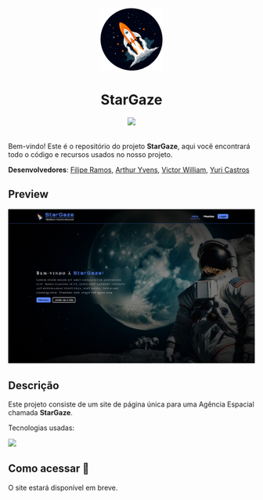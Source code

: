 <div align="center">
    <img src="./static/assets/imgs/logo.png" height="128">
    <h1 align="center">StarGaze</h1>
    <a href="https://github.com/filipe-2/stargaze/blob/main/README-en.md"><img src="https://img.shields.io/badge/Read_in-English-blue"/></a>
</div>
<br>

Bem-vindo! Este é o repositório do projeto **StarGaze**, aqui você encontrará todo o código e recursos usados no nosso projeto.

**Desenvolvedores**: [Filipe Ramos](https://github.com/filipe-2), [Arthur Yvens](https://github.com/GOW-GuanYu), [Victor William](https://github.com/WillSouza21), [Yuri Castros](https://github.com/YuriCastroS)

## Preview

![Preview](./static/assets/imgs/preview.png)

## Descrição

Este projeto consiste de um site de página única para uma Agência Espacial chamada **StarGaze**.

Tecnologias usadas:

<img src="https://skillicons.dev/icons?i=html,css,js,python,flask,git,sqlalchemy&theme=dark" />

## Como acessar 🔗

O site estará disponível em breve.
